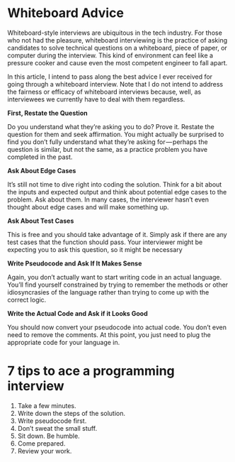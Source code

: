 # Whiteboard Advice

Whiteboard-style interviews are ubiquitous in the tech industry. For those who not had the pleasure, whiteboard interviewing is the practice of asking candidates to solve technical questions on a whiteboard, piece of paper, or computer during the interview. This kind of environment can feel like a pressure cooker and cause even the most competent engineer to fall apart.


In this article, I intend to pass along the best advice I ever received for going through a whiteboard interview. Note that I do not intend to address the fairness or efficacy of whiteboard interviews because, well, as interviewees we currently have to deal with them regardless.

**First, Restate the Question**

Do you understand what they’re asking you to do? Prove it. Restate the question for them and seek affirmation. You might actually be surprised to find you don’t fully understand what they’re asking for — perhaps the question is similar, but not the same, as a practice problem you have completed in the past. 

**Ask About Edge Cases**

It’s still not time to dive right into coding the solution. Think for a bit about the inputs and expected output and think about potential edge cases to the problem. Ask about them. In many cases, the interviewer hasn’t even thought about edge cases and will make something up.

**Ask About Test Cases**

This is free and you should take advantage of it. Simply ask if there are any test cases that the function should pass. Your interviewer might be expecting you to ask this question, so it might be necessary

**Write Pseudocode and Ask If It Makes Sense**

Again, you don’t actually want to start writing code in an actual language. You’ll find yourself constrained by trying to remember the methods or other idiosyncrasies of the language rather than trying to come up with the correct logic.

**Write the Actual Code and Ask if it Looks Good**

You should now convert your pseudocode into actual code. You don’t even need to remove the comments. At this point, you just need to plug the appropriate code for your language in. 

# 7 tips to ace a programming interview

1) Take a few minutes.
2) Write down the steps of the solution.
3) Write pseudocode first.
4) Don’t sweat the small stuff.
5) Sit down. Be humble.
6) Come prepared.
7) Review your work.


